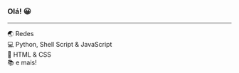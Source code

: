 ### Olá! 😀 <br/>
<hr/>
🌏 Redes <br/>
💻 Python, Shell Script & JavaScript <br/>
🚩 HTML & CSS <br/>
📚 e mais!
